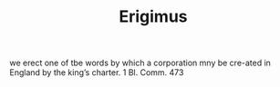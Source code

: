 ---
title: Erigimus
letter: E
permalink: "/definitions/bld-erigimus.html"
body: we erect one of tbe words by which a corporation mny be cre-ated in England
  by the king’s charter. 1 Bl. Comm. 473
published_at: '2018-07-07'
source: Black's Law Dictionary 2nd Ed (1910)
layout: post
---